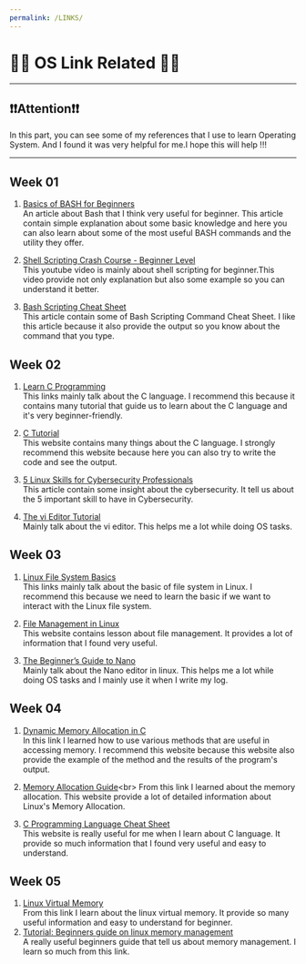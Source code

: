 ```yaml
---
permalink: /LINKS/
---
```


# 👨‍💻 OS Link Related 👨‍💻
---
##  ❗❗Attention❗❗ 
In this part, you can see some of my references that I use to learn Operating System. And I found it was very helpful for me.I hope this will help !!!

---

## Week 01
1. [Basics of BASH for Beginners](https://towardsdatascience.com/basics-of-bash-for-beginners-92e53a4c117a)<br>
An article about Bash that I think very useful for beginner.
This article contain simple explanation about some basic knowledge and here you can also learn about some of the most useful BASH commands and the utility they offer.

2. [Shell Scripting Crash Course - Beginner Level](https://www.youtube.com/watch?v=v-F3YLd6oMw)<br>
This youtube video  is mainly about shell scripting for beginner.This video provide not only explanation but also some example so you can understand it better.

3. [Bash Scripting Cheat Sheet](https://devhints.io/bash)<br>
This article contain some of Bash Scripting Command Cheat Sheet. I like this article because it also provide the output so you know about the command that you type.

## Week 02
1. [Learn C Programming](https://www.programiz.com/c-programming)<br>
This links mainly talk about the C language. I recommend this because it contains many tutorial that guide us to learn about the C language and it's very beginner-friendly. 

2. [C Tutorial](https://www.w3schools.in/c-tutorial/)<br>
This website contains many things about the C language. I strongly recommend this website because here you can also try to write the code and see the output. 

3. [5 Linux Skills for Cybersecurity Professionals](https://www.comptia.org/blog/5-linux-skills-for-cybersecurity-professionals)<br>
This article contain some insight about the cybersecurity. It tell us about the 5 important skill to have in Cybersecurity.

4. [The vi Editor Tutorial](https://www.tutorialspoint.com/unix/unix-vi-editor.htm)<br>
Mainly talk about the vi editor. This helps me a lot while doing OS tasks.

## Week 03
1. [Linux File System Basics](https://www.dummies.com/computers/operating-systems/linux/linux-file-system-basics/)<br>
This links mainly talk about the basic of file system in Linux. I recommend this because we need to learn the basic if we want to interact with the Linux file system.

2. [File Management in Linux](https://www.geeksforgeeks.org/file-management-in-linux/)<br>
This website contains lesson about file management. It provides a lot of information that I found very useful.

3. [The Beginner’s Guide to Nano](https://www.howtogeek.com/howto/42980/the-beginners-guide-to-nano-the-linux-command-line-text-editor/)<br>
Mainly talk about the Nano editor in linux. This helps me a lot while doing OS tasks and I mainly use it when I write my log.

## Week 04
1. [Dynamic Memory Allocation in C](https://www.geeksforgeeks.org/dynamic-memory-allocation-in-c-using-malloc-calloc-free-and-realloc/)<br>
In this link I learned how to use various methods that are useful in accessing memory. I recommend this website because this website also provide the example of the method and the results of the program's output.

2. [Memory Allocation Guide](https://www.kernel.org/doc/html/latest/core-api/memory-allocation.html#:~:text=Linux%20provides%20a%20variety%20of,the%20page%20allocator%20with%20alloc_pages%20.)<br>
From this link I learned about the memory allocation. This website provide a lot of detailed information about  Linux's Memory Allocation.

3. [C Programming Language Cheat Sheet](https://developerinsider.co/c-programming-language-cheat-sheet/)<br>
This website is really useful for me when I learn about C language. It provide so much information that I found very useful and easy to understand.

## Week 05
1. [Linux Virtual Memory](https://www.thegeekstuff.com/2012/02/linux-memory-management/)<br>
From this link I learn about the linux virtual memory. It  provide so many useful information and easy to understand for beginner.
2. [Tutorial: Beginners guide on linux memory management](https://www.golinuxcloud.com/tutorial-linux-memory-management-overview/)<br>
A really useful beginners guide that tell us about memory management. I learn so much from this link.


